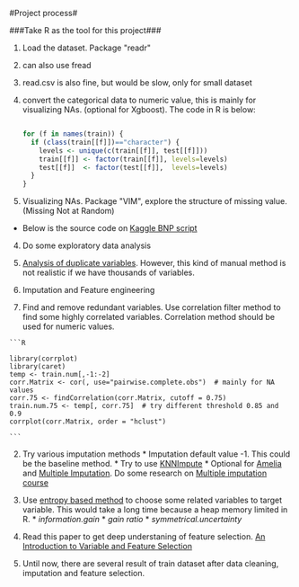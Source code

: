 #Project process#

###Take R as the tool for this project###

1. Load the dataset. Package "readr"
  1. can also use fread
  2. read.csv is also fine, but would be slow, only for small dataset

2. convert the categorical data to numeric value, this is mainly for visualizing NAs. (optional for Xgboost). 
  The code in R is below:
    ```R
    
    for (f in names(train)) {
      if (class(train[[f]])=="character") { 
        levels <- unique(c(train[[f]], test[[f]]))
        train[[f]] <- factor(train[[f]], levels=levels)
        test[[f]]  <- factor(test[[f]],  levels=levels)
      }
    }
    
    ```
3. Visualizing NAs. Package "VIM", explore the structure of missing value. (Missing Not at Random)
  - Below is the source code on [Kaggle BNP script](https://www.kaggle.com/jpmiller/bnp-paribas-cardif-claims-management/visualizing-the-nas)


4. Do some exploratory data analysis
  1. [Analysis of duplicate variables](https://www.kaggle.com/c/bnp-paribas-cardif-claims-management/forums/t/19240/analysis-of-duplicate-variables-correlated-variables-large-post). However, this kind of manual method is not realistic if we have thousands of variables. 

5. Imputation and Feature engineering 
  1. Find and remove redundant variables. Use correlation filter method to find some highly correlated variables. Correlation method should be used for numeric values. 
  
    ```R
    
    library(corrplot)
    library(caret)
    temp <- train.num[,-1:-2]
    corr.Matrix <- cor(, use="pairwise.complete.obs")  # mainly for NA values
    corr.75 <- findCorrelation(corr.Matrix, cutoff = 0.75)
    train.num.75 <- temp[, corr.75]  # try different threshold 0.85 and 0.9
    corrplot(corr.Matrix, order = "hclust")
    
    ```
  2. Try various imputation methods
    * Imputation default value -1. This could be the baseline method. 
    * Try to use [KNNImpute](http://www.inside-r.org/packages/cran/imputation/docs/kNNImpute)
    * Optional for [Amelia](http://gking.harvard.edu/amelia) and [Multiple Imputation](http://www.stefvanbuuren.nl/mi/). Do some research on [Multiple imputation course](http://www.stefvanbuuren.nl/mi/course.html)
  3. Use [entropy based method](https://cran.r-project.org/web/packages/FSelector/FSelector.pdf) to choose some related variables to target variable. This would take a long time because a heap memory limited in R. 
    * _information.gain_
    * _gain ratio_
    * _symmetrical.uncertainty_
  
  4. Read this paper to get deep understaning of feature selection. [An Introduction to Variable and Feature Selection](http://www.jmlr.org/papers/volume3/guyon03a/guyon03a.pdf)

6. Until now, there are several result of train dataset after data cleaning, imputation and feature selection. 



